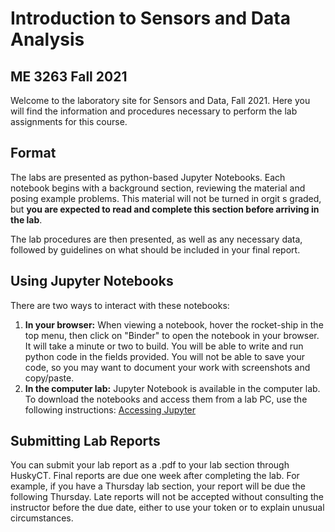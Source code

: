 # Introduction to Sensors and Data Analysis
## ME 3263 Fall 2021

Welcome to the laboratory site for Sensors and Data, Fall 2021. Here you will find the information and procedures necessary to perform the lab assignments for this course.

## Format

The labs are presented as python-based Jupyter Notebooks. Each notebook begins with a background section, reviewing the material and posing example problems. This material will not be turned in orgit s graded, but __you are expected to read and complete this section before arriving in the lab__.

The lab procedures are then presented, as well as any necessary data, followed by guidelines on what should be included in your final report.

## Using Jupyter Notebooks

There are two ways to interact with these notebooks:

1. __In your browser:__ When viewing a notebook, hover the rocket-ship in the top menu, then click on "Binder" to open the notebook in your browser. It will take a minute or two to build. You will be able to write and run python code in the fields provided. You will not be able to save your code, so you may want to document your work with screenshots and copy/paste.
1. __In the computer lab:__ Jupyter Notebook is available in the computer lab. To download the notebooks and access them from a lab PC, use the following instructions: [Accessing Jupyter](https://github.com/cooperrc/sensors_and_data/blob/master/Access_Jupyter.pdf)

## Submitting Lab Reports

You can submit your lab report as a .pdf to your lab section through HuskyCT. Final reports are due one week after completing the lab. For example, if you have a Thursday lab section, your report will be due the following Thursday. Late reports will not be accepted without consulting the instructor before the due date, either to use your token or to explain unusual circumstances.